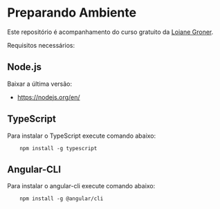 # Preparando Ambiente
Este repositório é acompanhamento do curso gratuito da [Loiane Groner](https://www.youtube.com/watch?v=tPOMG0D57S0&list=PLGxZ4Rq3BOBoSRcKWEdQACbUCNWLczg2G).

Requisitos necessários:
## Node.js
Baixar a última versão:
* https://nodejs.org/en/

## TypeScript
Para instalar o TypeScript execute comando abaixo:
```
    npm install -g typescript
```


## Angular-CLI
Para instalar o angular-cli execute comando abaixo:
```
    npm install -g @angular/cli
```
